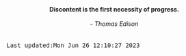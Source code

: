 
<div align="center"><b><span>Discontent is the first necessity of progress.</span></b><br><br><i> - Thomas Edison</i></div>
<br><br><kbd>Last updated:Mon Jun 26 12:10:27 2023</kbd>